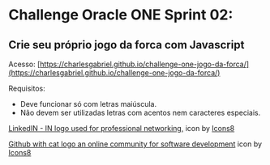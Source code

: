 # Challenge Oracle ONE Sprint 02: 
## Crie seu próprio jogo da forca com Javascript
Acesso: [https://charlesgabriel.github.io/challenge-one-jogo-da-forca/](https://charlesgabriel.github.io/challenge-one-jogo-da-forca/)


Requisitos:
- Deve funcionar só com letras maiúscula.
- Não devem ser utilizadas letras com acentos nem caracteres especiais.


[LinkedIN - IN logo used for professional networking,](https://icons8.com/icon/rRfZ3B26lWXV/linkedin---in-logo-used-for-professional-networking,) icon by [Icons8](https://icons8.com)

[Github with cat logo an online community for software development](https://icons8.com/icon/xsIYXm6IQRJP/github-with-cat-logo-an-online-community-for-software-development) icon by [Icons8](https://icons8.com)
